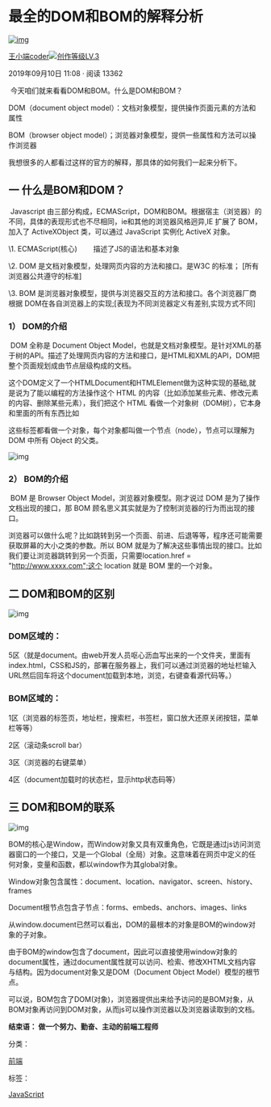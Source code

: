 # 最全的DOM和BOM的解释分析

[![img](https://p1-jj.byteimg.com/tos-cn-i-t2oaga2asx/gold-user-assets/2019/3/29/169c77b839a53863~tplv-t2oaga2asx-no-mark:100:100:100:100.awebp)](https://juejin.cn/user/3175045312817943)

[王小端coder![创作等级LV.3](https://p6-juejin.byteimg.com/tos-cn-i-k3u1fbpfcp/922e26916a444513bceddad5bcf437e1~tplv-k3u1fbpfcp-no-mark:0:0:0:0.awebp)](https://juejin.cn/user/3175045312817943)

2019年09月10日 11:08 · 阅读 13362

​    今天咱们就来看看DOM和BOM。什么是DOM和BOM？

DOM（document object model）：文档对象模型，提供操作页面元素的方法和属性



BOM（browser object model）；浏览器对象模型，提供一些属性和方法可以操作浏览器



我想很多的人都看过这样的官方的解释，那具体的如何我们一起来分析下。

## 一 什么是BOM和DOM？

​    Javascript 由三部分构成，ECMAScript，DOM和BOM。根据宿主（浏览器）的不同，具体的表现形式也不尽相同，ie和其他的浏览器风格迥异,IE 扩展了 BOM，加入了 ActiveXObject 类，可以通过 JavaScript 实例化 ActiveX 对象。 

\1. ECMAScript(核心) 　　描述了JS的语法和基本对象

\2. DOM 是文档对象模型，处理网页内容的方法和接口。是W3C 的标准； [所有浏览器公共遵守的标准] 

\3. BOM 是浏览器对象模型，提供与浏览器交互的方法和接口。各个浏览器厂商根据 DOM在各自浏览器上的实现;[表现为不同浏览器定义有差别,实现方式不同] 

### 1） DOM的介绍

​    DOM 全称是 Document Object Model，也就是文档对象模型。是针对XML的基于树的API。描述了处理网页内容的方法和接口，是HTML和XML的API，DOM把整个页面规划成由节点层级构成的文档。

​    这个DOM定义了一个HTMLDocument和HTMLElement做为这种实现的基础,就是说为了能以编程的方法操作这个 HTML 的内容（比如添加某些元素、修改元素的内容、删除某些元素），我们把这个 HTML 看做一个对象树（DOM树），它本身和里面的所有东西比如 <div></div> 这些标签都看做一个对象，每个对象都叫做一个节点（node），节点可以理解为 DOM 中所有 Object 的父类。

![img](https://p1-jj.byteimg.com/tos-cn-i-t2oaga2asx/gold-user-assets/2019/9/10/16d18f3e30fc844c~tplv-t2oaga2asx-zoom-in-crop-mark:4536:0:0:0.image)

### 2） BOM的介绍

​    BOM 是 Browser Object Model，浏览器对象模型。刚才说过 DOM 是为了操作文档出现的接口，那 BOM 顾名思义其实就是为了控制浏览器的行为而出现的接口。

​    浏览器可以做什么呢？比如跳转到另一个页面、前进、后退等等，程序还可能需要获取屏幕的大小之类的参数。所以 BOM 就是为了解决这些事情出现的接口。比如我们要让浏览器跳转到另一个页面，只需要location.href = "http://www.xxxx.com";这个 location 就是 BOM 里的一个对象。

## 二  DOM和BOM的区别

![img](https://p1-jj.byteimg.com/tos-cn-i-t2oaga2asx/gold-user-assets/2019/9/10/16d191189d0a8e54~tplv-t2oaga2asx-zoom-in-crop-mark:4536:0:0:0.image)

### DOM区域的： 

5区（就是document。由web开发人员呕心沥血写出来的一个文件夹，里面有index.html，CSS和JS的，部署在服务器上，我们可以通过浏览器的地址栏输入URL然后回车将这个document加载到本地，浏览，右键查看源代码等。）

###  BOM区域的： 

1区（浏览器的标签页，地址栏，搜索栏，书签栏，窗口放大还原关闭按钮，菜单栏等等） 

2区（滚动条scroll bar） 

3区（浏览器的右键菜单） 

4区（document加载时的状态栏，显示http状态码等） 

## 三 DOM和BOM的联系

![img](https://p1-jj.byteimg.com/tos-cn-i-t2oaga2asx/gold-user-assets/2019/9/10/16d191f327978675~tplv-t2oaga2asx-zoom-in-crop-mark:4536:0:0:0.image)

​    BOM的核心是Window，而Window对象又具有双重角色，它既是通过js访问浏览器窗口的一个接口，又是一个Global（全局）对象。这意味着在网页中定义的任何对象，变量和函数，都以window作为其global对象。

Window对象包含属性：document、location、navigator、screen、history、frames

Document根节点包含子节点：forms、embeds、anchors、images、links

从window.document已然可以看出，DOM的最根本的对象是BOM的window对象的子对象。

​    由于BOM的window包含了document，因此可以直接使用window对象的document属性，通过document属性就可以访问、检索、修改XHTML文档内容与结构。因为document对象又是DOM（Document Object Model）模型的根节点。

   可以说，BOM包含了DOM(对象)，浏览器提供出来给予访问的是BOM对象，从BOM对象再访问到DOM对象，从而js可以操作浏览器以及浏览器读取到的文档。





**结束语： 做一个努力、勤奋、主动的前端工程师**



分类：

[前端](https://juejin.cn/frontend)

标签：

[JavaScript](https://juejin.cn/tag/JavaScript)